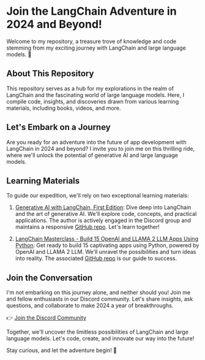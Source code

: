 # Join the LangChain Adventure in 2024 and Beyond!

Welcome to my repository, a treasure trove of knowledge and code stemming from my exciting journey with LangChain and large language models. 🚀

## About This Repository

This repository serves as a hub for my explorations in the realm of LangChain and the fascinating world of large language models. Here, I compile code, insights, and discoveries drawn from various learning materials, including books, videos, and more.

## Let's Embark on a Journey

Are you ready for an adventure into the future of app development with LangChain in 2024 and beyond? I invite you to join me on this thrilling ride, where we'll unlock the potential of generative AI and large language models.

## Learning Materials

To guide our expedition, we'll rely on two exceptional learning materials:

1. <a href="https://learning.oreilly.com/library/view/generative-ai-with/9781835083468/" target="_blank">Generative AI with LangChain, First Edition</a>: Dive deep into LangChain and the art of generative AI. We'll explore code, concepts, and practical applications. The author is actively engaged in the Discord group and maintains a responsive <a href="https://github.com/benman1/generative_ai_with_langchain" target="_blank">GitHub repo</a>. Let's learn together!

2. <a href="https://learning.oreilly.com/course/langchain-masterclass/9781835464427/" target="_blank">LangChain Masterclass - Build 15 OpenAI and LLAMA 2 LLM Apps Using Python</a>: Get ready to build 15 captivating apps using Python, powered by OpenAI and LLAMA 2 LLM. We'll unravel the possibilities and turn ideas into reality. The associated <a href="https://github.com/PacktPublishing/LangChain-MasterClass---Build-15-OpenAI-and-LLAMA-2-LLM-Apps-using-Python" target="_blank">GitHub repo</a> is our guide to success.

## Join the Conversation

I'm not embarking on this journey alone, and neither should you! Join me and fellow enthusiasts in our Discord community. Let's share insights, ask questions, and collaborate to make 2024 a year of breakthroughs.

👉 <a href="https://discord.gg/3SkasWpryg" target="_blank">Join the Discord Community</a>

Together, we'll uncover the limitless possibilities of LangChain and large language models. Let's code, create, and innovate our way into the future!

Stay curious, and let the adventure begin! 🌟
